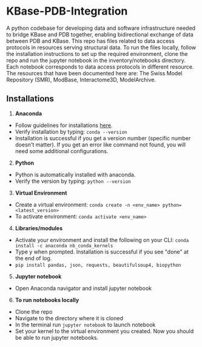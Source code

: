 # KBase-PDB-Integration

A python codebase for developing data and software infrastructure needed to bridge KBase and PDB together, enabling bidirectional exchange of data between PDB and KBase. This repo has files related to data access protocols in resources serving structural data. To run the files locally, follow the installation instructions to set up the required environment, clone the repo and run the jupyter notebook in the inventory/notebooks directory. Each notebook corresponds to data access protocols in different resource. The resources that have been documented here are: The Swiss Model Repository (SMR), ModBase, Interactome3D, ModelArchive. 

## Installations

1. **Anaconda**
- Follow guidelines for installations [here](https://www.anaconda.com/products/individual).
- Verify installation by typing: `conda --version`
- Installation is successful if you get a version number (specific number doesn't matter). If you get an error like command not found, you will need some additional configurations.

2. **Python**
- Python is automatically installed with anaconda.
- Verify the version by typing: `python --version`

3. **Virtual Environment**
- Create a virtual environment: `conda create -n <env_name> python=<latest_version>`
- To activate environment: `conda activate <env_name>`

4. **Libraries/modules**
- Activate your environment and install the following on your CLI: `conda install -c anaconda nb_conda_kernels`
- Type y when prompted. Installation is successful if you see "done" at the end of log.
- `pip install pandas, json, requests, beautifulsoup4, biopython`

5. **Jupyter notebook**
- Open Anaconda navigator and install jupyter notebook 

6. **To run notebooks locally**
- Clone the repo
- Navigate to the directory where it is cloned
- In the terminal run `jupyter notebook` to launch notebook
- Set your kernel to the virtual environment you created. Now you should be able to run jupyter notebooks.

